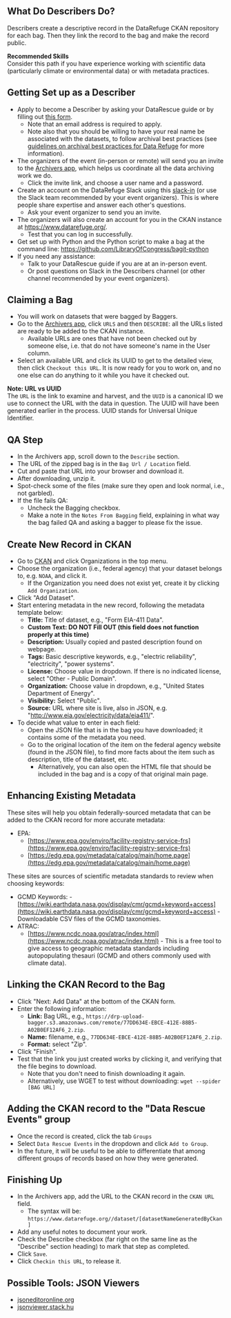 ## What Do Describers Do?

Describers create a descriptive record in the DataRefuge CKAN repository for each bag. Then they link the record to the bag and make the record public.

<div class = "note">
  <strong>Recommended Skills</strong> <br />  
  Consider this path if you have experience working with scientific data (particularly climate or environmental data) or with metadata practices.
</div>

## Getting Set up as a Describer

- Apply to become a Describer by asking your DataRescue guide or by filling out [this form](https://docs.google.com/a/temple.edu/forms/d/e/1FAIpQLSfh9YIFnDrc-Cuc0hTd-U37J3D8xw8K7VXmzWkPs6Y5Q0wfVg/viewform).
    - Note that an email address is required to apply.
    - Note also that you should be willing to have your real name be associated with the datasets, to follow archival best practices (see [guidelines on archival best practices for Data Refuge](http://www.ppehlab.org/blogposts/2017/2/1/data-refuge-rests-on-a-clear-chain-of-custody) for more information).
- The organizers of the event (in-person or remote) will send you an invite to the [Archivers app](http://www.archivers.space/), which helps us coordinate all the data archiving work we do.
  	- Click the invite link, and choose a user name and a password.
- Create an account on the DataRefuge Slack using this [slack-in](https://rauchg-slackin-qonsfhhvxs.now.sh/) (or use the Slack team recommended by your event organizers). This is where people share expertise and answer each other's questions.
	- Ask your event organizer to send you an invite.
- The organizers will also create an account for you in the CKAN instance at https://www.datarefuge.org/.
    - Test that you can log in successfully.
- Get set up with Python and the Python script to make a bag at the command line: https://github.com/LibraryOfCongress/bagit-python
- If you need any assistance:
    - Talk to your DataRescue guide if you are at an in-person event.
    - Or post questions on Slack in the Describers channel (or other channel recommended by your event organizers).

## Claiming a Bag

- You will work on datasets that were bagged by Baggers.
- Go to the [Archivers app](http://www.archivers.space/), click `URLS` and then `DESCRIBE`: all the URLs listed are ready to be added to the CKAN instance.
    - Available URLs are ones that have not been checked out by someone else, i.e. that do not have someone's name in the User column.
- Select an available URL and click its UUID to get to the detailed view, then click `Checkout this URL`. It is now ready for you to work on, and no one else can do anything to it while you have it checked out.

<div class = "note">
  <strong>Note: URL vs UUID</strong> <br />  
  The <code>URL</code> is the link to examine and harvest, and the <code>UUID</code> is a canonical ID we use to connect the URL with the data in question. The UUID will have been generated earlier in the process. UUID stands for Universal Unique Identifier.
</div>

## QA Step

- In the Archivers app, scroll down to the `Describe` section.
- The URL of the zipped bag is in the `Bag Url / Location` field.
- Cut and paste that URL into your browser and download it.
- After downloading, unzip it.
- Spot-check some of the files (make sure they open and look normal, i.e., not garbled).
- If the file fails QA:
    - Uncheck the Bagging checkbox.
    - Make a note in the `Notes From Bagging` field, explaining in what way the bag failed QA and asking a bagger to please fix the issue.

## Create New Record in CKAN

- Go to [CKAN](https://www.datarefuge.org/) and click Organizations in the top menu.
- Choose the organization (i.e., federal agency) that your dataset belongs to, e.g. `NOAA`, and click it.
    - If the Organization you need does not exist yet, create it by clicking `Add Organization`.
- Click "Add Dataset".
- Start entering metadata in the new record, following the metadata template below:
    - **Title:** Title of dataset, e.g., "Form EIA-411 Data".
    - __Custom Text: DO NOT Fill OUT (this field does not function properly at this time)__
    - **Description:** Usually copied and pasted description found on webpage.
    - **Tags:** Basic descriptive keywords, e.g., "electric reliability", "electricity", "power systems".
    - **License:** Choose value in dropdown. If there is no indicated license, select "Other - Public Domain".
    - **Organization:** Choose value in dropdown, e.g., "United States Department of Energy".
    - **Visibility:** Select "Public".
    - **Source:** URL where site is live, also in JSON, e.g. "http://www.eia.gov/electricity/data/eia411/".
- To decide what value to enter in each field:
    - Open the JSON file that is in the bag you have downloaded; it contains some of the metadata you need.
    - Go to the original location of the item on the federal agency website (found in the JSON file), to find more facts about the item such as description, title of the dataset, etc.
        - Alternatively, you can also open the HTML file that should be included in the bag and is a copy of that original main page.

## Enhancing Existing Metadata

These sites will help you obtain federally-sourced metadata that can be added to the CKAN record for more accurate metadata:

- EPA:
	- [https://www.epa.gov/enviro/facility-registry-service-frs](https://www.epa.gov/enviro/facility-registry-service-frs)
	- [https://edg.epa.gov/metadata/catalog/main/home.page](https://edg.epa.gov/metadata/catalog/main/home.page)

These sites are sources of scientific metadata standards to review when choosing keywords:

- GCMD Keywords:
       - [https://wiki.earthdata.nasa.gov/display/cmr/gcmd+keyword+access](https://wiki.earthdata.nasa.gov/display/cmr/gcmd+keyword+access) - Downloadable CSV files of the GCMD taxonomies.
- ATRAC:
	- [https://www.ncdc.noaa.gov/atrac/index.html](https://www.ncdc.noaa.gov/atrac/index.html) - This is a free tool to give access to geographic metadata standards including autopopulating thesauri (GCMD and others commonly used with climate data).

## Linking the CKAN Record to the Bag

- Click "Next: Add Data" at the bottom of the CKAN form.
- Enter the following information:
    - **Link:** Bag URL, e.g., `https://drp-upload-bagger.s3.amazonaws.com/remote/77DD634E-EBCE-412E-88B5-A02B0EF12AF6_2.zip`.
    - **Name:** filename, e.g., `77DD634E-EBCE-412E-88B5-A02B0EF12AF6_2.zip`.
    - **Format:** select "Zip".
- Click "Finish".
- Test that the link you just created works by clicking it, and verifying that the file begins to download.
    - Note that you don't need to finish downloading it again.
    - Alternatively, use WGET to test without downloading: `wget --spider [BAG URL]`

## Adding the CKAN record to the "Data Rescue Events" group

- Once the record is created, click the tab `Groups`  
- Select `Data Rescue Events` in the dropdown and click `Add to Group`.
- In the future, it will be useful to be able to differentiate that among different groups of records based on how they were generated.

## Finishing Up

- In the Archivers app, add the URL to the CKAN record in the `CKAN URL` field.
    - The syntax will be:
     `https://www.datarefuge.org//dataset/[datasetNameGeneratedByCkan]`
- Add any useful notes to document your work.
- Check the Describe checkbox (far right on the same line as the "Describe" section heading) to mark that step as completed.
- Click `Save`.
- Click `Checkin this URL`, to release it.

## Possible Tools: JSON Viewers

- [jsoneditoronline.org](http://www.jsoneditoronline.org/)
- [jsonviewer.stack.hu](http://jsonviewer.stack.hu/)
